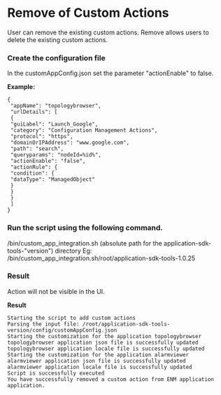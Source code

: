 # Remove of Custom Actions

User can remove the existing custom actions. Remove allows users to delete the existing custom actions.

### Create the configuration file

In the customAppConfig.json set the parameter "actionEnable" to false.

**Example:**

```
{
 "appName": "topologybrowser",
 "urlDetails": [
 {
 "guiLabel": "Launch_Google",
 "category": "Configuration Management Actions",
 "protocol": "https",
 "domainOrIPAddress": "www.google.com",
 "path": "search",
 "queryparams": "nodeId=%id%",
 "actionEnable": "false",
 "actionRule": {
 "condition": {
 "dataType": "ManagedObject"
 }
 }
 }
 ]
}
```

###  Run the script using the following command.

 /bin/custom_app_integration.sh (absolute path for the application-sdk-tools-"version") directory
Eg: /bin/custom_app_integration.sh/root/application-sdk-tools-1.0.25

### Result

 Action will not be visible in the UI.

**Result**

```
Starting the script to add custom actions
Parsing the input file: /root/application-sdk-tools-version/config/customAppConfig.json
Starting the customization for the application topologybrowser
topologybrowser application json file is successfully updated
topologybrowser application locale file is successfully updated
Starting the customization for the application alarmviewer
alarmviewer application json file is successfully updated
alarmviewer application locale file is successfully updated
Script is successfully executed
You have successfully removed a custom action from ENM application application.
```
